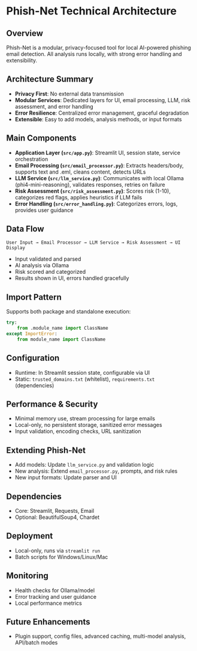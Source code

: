 # Phish-Net Technical Architecture

## Overview

Phish-Net is a modular, privacy-focused tool for local AI-powered phishing email detection. All analysis runs locally, with strong error handling and extensibility.

## Architecture Summary

- **Privacy First**: No external data transmission
- **Modular Services**: Dedicated layers for UI, email processing, LLM, risk assessment, and error handling
- **Error Resilience**: Centralized error management, graceful degradation
- **Extensible**: Easy to add models, analysis methods, or input formats

## Main Components

- **Application Layer (`src/app.py`)**: Streamlit UI, session state, service orchestration
- **Email Processing (`src/email_processor.py`)**: Extracts headers/body, supports text and .eml, cleans content, detects URLs
- **LLM Service (`src/llm_service.py`)**: Communicates with local Ollama (phi4-mini-reasoning), validates responses, retries on failure
- **Risk Assessment (`src/risk_assessment.py`)**: Scores risk (1-10), categorizes red flags, applies heuristics if LLM fails
- **Error Handling (`src/error_handling.py`)**: Categorizes errors, logs, provides user guidance

## Data Flow

```
User Input → Email Processor → LLM Service → Risk Assessment → UI Display
```
- Input validated and parsed
- AI analysis via Ollama
- Risk scored and categorized
- Results shown in UI, errors handled gracefully

## Import Pattern

Supports both package and standalone execution:
```python
try:
    from .module_name import ClassName
except ImportError:
    from module_name import ClassName
```

## Configuration

- Runtime: In Streamlit session state, configurable via UI
- Static: `trusted_domains.txt` (whitelist), `requirements.txt` (dependencies)

## Performance & Security

- Minimal memory use, stream processing for large emails
- Local-only, no persistent storage, sanitized error messages
- Input validation, encoding checks, URL sanitization

## Extending Phish-Net

- Add models: Update `llm_service.py` and validation logic
- New analysis: Extend `email_processor.py`, prompts, and risk rules
- New input formats: Update parser and UI

## Dependencies

- Core: Streamlit, Requests, Email
- Optional: BeautifulSoup4, Chardet

## Deployment

- Local-only, runs via `streamlit run`
- Batch scripts for Windows/Linux/Mac

## Monitoring

- Health checks for Ollama/model
- Error tracking and user guidance
- Local performance metrics

## Future Enhancements

- Plugin support, config files, advanced caching, multi-model analysis, API/batch modes
